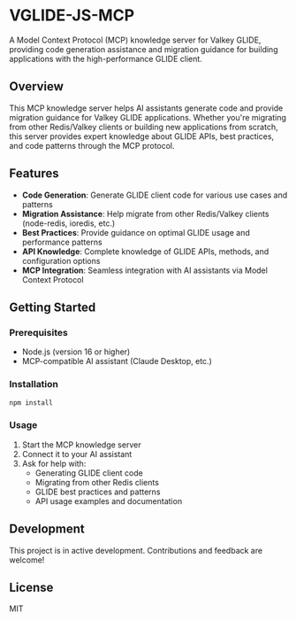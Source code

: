 # VGLIDE-JS-MCP

A Model Context Protocol (MCP) knowledge server for Valkey GLIDE, providing code generation assistance and migration guidance for building applications with the high-performance GLIDE client.

## Overview

This MCP knowledge server helps AI assistants generate code and provide migration guidance for Valkey GLIDE applications. Whether you're migrating from other Redis/Valkey clients or building new applications from scratch, this server provides expert knowledge about GLIDE APIs, best practices, and code patterns through the MCP protocol.

## Features

- **Code Generation**: Generate GLIDE client code for various use cases and patterns
- **Migration Assistance**: Help migrate from other Redis/Valkey clients (node-redis, ioredis, etc.)
- **Best Practices**: Provide guidance on optimal GLIDE usage and performance patterns
- **API Knowledge**: Complete knowledge of GLIDE APIs, methods, and configuration options
- **MCP Integration**: Seamless integration with AI assistants via Model Context Protocol

## Getting Started

### Prerequisites

- Node.js (version 16 or higher)
- MCP-compatible AI assistant (Claude Desktop, etc.)

### Installation

```bash
npm install
```

### Usage

1. Start the MCP knowledge server
2. Connect it to your AI assistant
3. Ask for help with:
   - Generating GLIDE client code
   - Migrating from other Redis clients
   - GLIDE best practices and patterns
   - API usage examples and documentation

## Development

This project is in active development. Contributions and feedback are welcome!

## License

MIT
